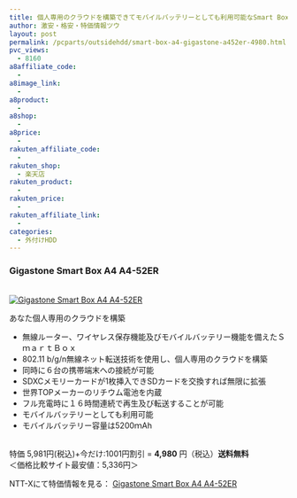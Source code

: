 ```yaml
---
title: 個人専用のクラウドを構築できてモバイルバッテリーとしても利用可能なSmart Box A4 Gigastone A4-52ER 特価4,980円！送料無料！
author: 激安・格安・特価情報ツウ
layout: post
permalink: /pcparts/outsidehdd/smart-box-a4-gigastone-a452er-4980.html
pvc_views:
  - 8160
a8affiliate_code:
  - 
a8image_link:
  - 
a8product:
  - 
a8shop:
  - 
a8price:
  - 
rakuten_affiliate_code:
  - 
rakuten_shop:
  - 楽天店
rakuten_product:
  - 
rakuten_price:
  - 
rakuten_affiliate_link:
  - 
categories:
  - 外付けHDD
---
```

### Gigastone Smart Box A4 A4-52ER

<div class="img-bg2 img_L">
  <a href="http://px.a8.net/svt/ejp?a8mat=ZYP6S+8IMA3E+S1Q+BWGDT&#038;a8ejpredirect=http://nttxstore.jp/_II_QZZ0006077" target="_blank"><br /> <img border="0" alt="Gigastone Smart Box A4 A4-52ER" src="http://i0.wp.com/image.nttxstore.jp/l2_images/Q/QZ/QZZ0006077.jpg?w=120" data-recalc-dims="1" /></a>
</div>

<!--more-->

あなた個人専用のクラウドを構築</p> 

  * 無線ルーター、ワイヤレス保存機能及びモバイルバッテリー機能を備えたＳｍａｒｔＢｏｘ
  * 802.11 b/g/n無線ネット転送技術を使用し、個人専用のクラウドを構築
  * 同時に６台の携帯端末への接続が可能
  * SDXCメモリーカードが1枚挿入できSDカードを交換すれば無限に拡張
  * 世界TOPメーカーのリチウム電池を内蔵
  * フル充電時に１６時間連続で再生及び転送することが可能
  * モバイルバッテリーとしても利用可能
  * モバイルバッテリー容量は5200ｍAh

<br clear="all" />特価 5,981円(税込)+今だけ:1001円割引 = <span class="tokka-price"><strong>4,980</strong></span> 円（税込）**送料無料**  
＜価格比較サイト最安値：5,336円＞  
  
NTT-Xにて特価情報を見る： <span class="fs150p"><a href="http://px.a8.net/svt/ejp?a8mat=ZYP6S+8IMA3E+S1Q+BWGDT&#038;a8ejpredirect=http://nttxstore.jp/_II_QZZ0006077" target="_blank">Gigastone Smart Box A4 A4-52ER</a></span>